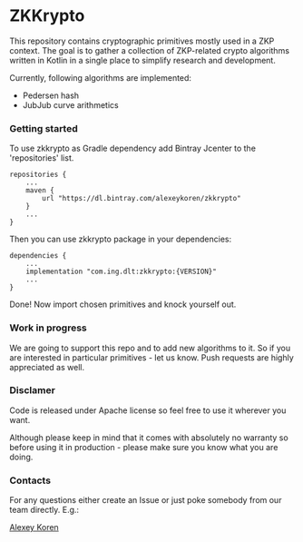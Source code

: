 # ZKKrypto

This repository contains cryptographic primitives mostly used in a ZKP context. The goal is to gather a collection of ZKP-related crypto algorithms written in Kotlin in a single place to simplify research and development.

Currently, following algorithms are implemented:

- Pedersen hash
- JubJub curve arithmetics

### Getting started

To use zkkrypto as Gradle dependency add Bintray Jcenter to the 'repositories' list.

```
repositories {
    ...
    maven {  
        url "https://dl.bintray.com/alexeykoren/zkkrypto"
    }
    ...
}
```
Then you can use zkkrypto package in your dependencies:
```
dependencies {
    ...
    implementation "com.ing.dlt:zkkrypto:{VERSION}"
    ...
}
```
Done! Now import chosen primitives and knock yourself out.

### Work in progress

We are going to support this repo and to add new algorithms to it. So if you are interested in particular primitives - let us know. Push requests are highly appreciated as well.


### Disclamer

Code is released under Apache license so feel free to use it wherever you want. 

Although please keep in mind that it comes with absolutely no warranty so before using it in production - please make sure you know what you are doing. 

### Contacts

For any questions either create an Issue or just poke somebody from our team directly. E.g.:

[Alexey Koren](https://www.linkedin.com/in/alexeykoren/ "LinkedIn")
